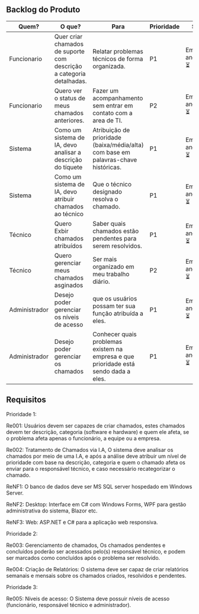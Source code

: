 ## Backlog do Produto

Quem?        | O que?               | Para                                                        | Prioridade      | Status
------------ | --------------------| -------------------------------------------------------------|-----------------|--------|
Funcionario  | Quer criar chamados de suporte com descrição a categoria detalhadas. | Relatar problemas técnicos de forma organizada.| P1 | Em andamento ⏳ |
Funcionario  | Quero ver o status de meus chamados anteriores. | Fazer um acompanhamento sem entrar em contato com a area de TI.  |  P2 | Em andamento ⏳ |
Sistema      | Como um sistema de IA, devo analisar a descrição do tíquete | Atribuição de prioridade (baixa/média/alta) com base em palavras-chave históricas. | P1 | Em andamento ⏳ |
Sistema      | Como um sistema de IA, devo atribuir chamados ao técnico | Que o técnico designado resolva o chamado. |P1|Em andamento ⏳ |
Técnico    |Quero Exbir chamados atribuídos | Saber quais chamados estão pendentes para serem resolvidos. |P1|Em andamento ⏳ |
Técnico     | Quero gerenciar meus chamados asginados | Ser mais organizado em meu trabalho diário. | P2 |Em andamento ⏳ |
Administrador | Desejo poder gerenciar os níveis de acesso | que os usuários possam ter sua função atribuída a eles. |P1|Em andamento ⏳ |
Administrador | Desejo poder gerenciar os chamados| Conhecer quais problemas existem na empresa e que prioridade está sendo dada a eles. | P1 |Em andamento ⏳ |

## Requisitos

Prioridade 1:

Re001: Usuários devem ser capazes de criar chamados, estes chamados devem ter descrição, categoria (software e hardware) e quem ele afeta, se o problema afeta apenas o funcionário, a equipe ou a empresa.

Re002: Tratamento de Chamados via I.A, O sistema deve analisar os chamados por meio de uma I.A, e após a análise deve atribuir um nível de prioridade com base na descrição, categoria e quem o chamado afeta os enviar para o responsável técnico, e caso necessário recategorizar o chamado.

ReNF1: O banco de dados deve ser MS SQL server hospedado em Windows Server.

ReNF2: Desktop: Interface em C# com Windows Forms, WPF para gestão administrativa do sistema, Blazor etc.

ReNF3: Web: ASP.NET e C# para a aplicação web responsiva.

Prioridade 2:

Re003: Gerenciamento de chamados, Os chamados pendentes e concluídos poderão ser acessados pelo(s) responsável técnico, e podem ser marcados como concluídos após o problema ser resolvido.

Re004: Criação de Relatórios: O sistema deve ser capaz de criar relatórios semanais e mensais sobre os chamados criados, resolvidos e pendentes.

Prioridade 3:

Re005: Níveis de acesso: O Sistema deve possuir níveis de acesso (funcionário, responsável técnico e administrador).